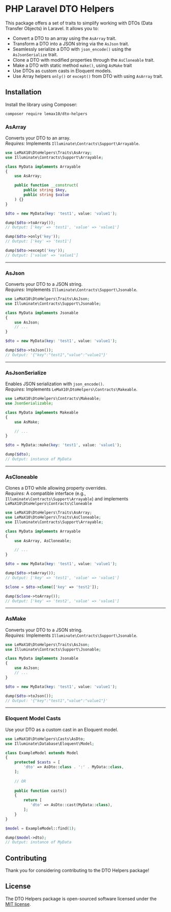 # PHP Laravel DTO Helpers

This package offers a set of traits to simplify working with DTOs (Data Transfer Objects) in Laravel. It allows you to:

- Convert a DTO to an array using the `AsArray` trait.
- Transform a DTO into a JSON string via the `AsJson` trait.
- Seamlessly serialize a DTO with `json_encode()` using the `AsJsonSerialize` trait.
- Clone a DTO with modified properties through the `AsCloneable` trait.
- Make a DTO with static method `make()`, using `AsMake` trait
- Use DTOs as custom casts in Eloquent models.
- Use Array helpers `only()` or `except()` from DTO with using `AsArray` trait.

## Installation

Install the library using Composer:

```bash
composer require lemax10/dto-helpers
```


### AsArray

Converts your DTO to an array.  
*Requires:* Implements `Illuminate\Contracts\Support\Arrayable`.

```php
use LeMaX10\DtoHelpers\Traits\AsArray;
use Illuminate\Contracts\Support\Arrayable;

class MyData implements Arrayable
{
    use AsArray;

    public function __construct(
        public string $key,
        public string $value
    ) {}
}

$dto = new MyData(key: 'test1', value: 'value1');

dump($dto->toArray());
// Output: ['key' => 'test1', 'value' => 'value1']

dump($dto->only('key'));
// Output: ['key' => 'test1']

dump($dto->except('key'));
// Output: ['value' => 'value1']
```

---

### AsJson

Converts your DTO to a JSON string.  
*Requires:* Implements `Illuminate\Contracts\Support\Jsonable`.

```php
use LeMaX10\DtoHelpers\Traits\AsJson;
use Illuminate\Contracts\Support\Jsonable;

class MyData implements Jsonable
{
    use AsJson;
    // ...
}

$dto = new MyData(key: 'test1', value: 'value1');

dump($dto->toJson());
// Output: '{"key":"test1","value":"value1"}'
```

---

### AsJsonSerialize

Enables JSON serialization with `json_encode()`.  
*Requires:* Implements `LeMaX10\DtoHelpers\Contracts\Makeable`.

```php
use LeMaX10\DtoHelpers\Contracts\Makeable;
use JsonSerializable;

class MyData implements Makeable
{
    use AsMake;

    // ...
}

$dto = MyData::make(key: 'test1', value: 'value1');

dump($dto);
// Output: instance of MyData
```

---

### AsCloneable

Clones a DTO while allowing property overrides.  
*Requires:* A compatible interface (e.g., `Illuminate\Contracts\Support\Arrayable`) and implements `LeMaX10\DtoHelpers\Contracts\Cloneable`

```php
use LeMaX10\DtoHelpers\Traits\AsArray;
use LeMaX10\DtoHelpers\Traits\AsCloneable;
use Illuminate\Contracts\Support\Arrayable;

class MyData implements Arrayable
{
    use AsArray, AsCloneable;

    // ...
}

$dto = new MyData(key: 'test1', value: 'value1');

dump($dto->toArray());
// Output: ['key' => 'test1', 'value' => 'value1']

$clone = $dto->clone(['key' => 'test2']);

dump($clone->toArray());
// Output: ['key' => 'test2', 'value' => 'value1']
```

---

### AsMake

Converts your DTO to a JSON string.  
*Requires:* Implements `Illuminate\Contracts\Support\Jsonable`.

```php
use LeMaX10\DtoHelpers\Traits\AsJson;
use Illuminate\Contracts\Support\Jsonable;

class MyData implements Jsonable
{
    use AsJson;
    // ...
}

$dto = new MyData(key: 'test1', value: 'value1');

dump($dto->toJson());
// Output: '{"key":"test1","value":"value1"}'
```

---

### Eloquent Model Casts

Use your DTO as a custom cast in an Eloquent model.

```php
use LeMaX10\DtoHelpers\Casts\AsDto;
use Illuminate\Database\Eloquent\Model;

class ExampleModel extends Model
{
    protected $casts = [
        'dto' => AsDto::class . ':' . MyData::class,
    ];
    
    // OR
    
    public function casts()
    {
        return [
           'dto' => AsDto::cast(MyData::class),
        ];
    }
}

$model = ExampleModel::find(1);

dump($model->dto);
// Output: instance of MyData
```

## Contributing

Thank you for considering contributing to the DTO Helpers package! 

## License

The DTO Helpers package is open-sourced software licensed under the [MIT license](https://opensource.org/licenses/MIT).